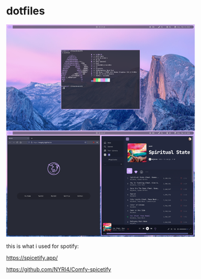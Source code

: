 # dotfiles

![](https://github.com/neogulgul/dotfiles/blob/main/screenshots/rice.png?raw=true)

this is what i used for spotify:

https://spicetify.app/

https://github.com/NYRI4/Comfy-spicetify
